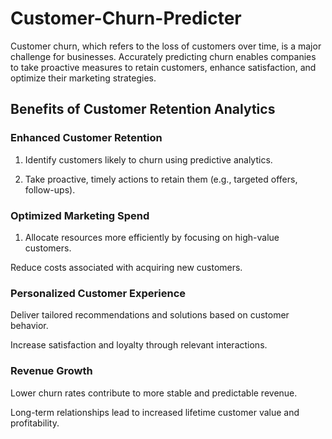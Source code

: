 # Customer-Churn-Predicter
Customer churn, which refers to the loss of customers over time, is a major challenge for businesses. Accurately predicting churn enables companies to take proactive measures to retain customers, enhance satisfaction, and optimize their marketing strategies.

## Benefits of Customer Retention Analytics
### Enhanced Customer Retention

1. Identify customers likely to churn using predictive analytics.

2. Take proactive, timely actions to retain them (e.g., targeted offers, follow-ups).

### Optimized Marketing Spend

1. Allocate resources more efficiently by focusing on high-value customers.

Reduce costs associated with acquiring new customers.

### Personalized Customer Experience

Deliver tailored recommendations and solutions based on customer behavior.

Increase satisfaction and loyalty through relevant interactions.

### Revenue Growth

Lower churn rates contribute to more stable and predictable revenue.

Long-term relationships lead to increased lifetime customer value and profitability.

